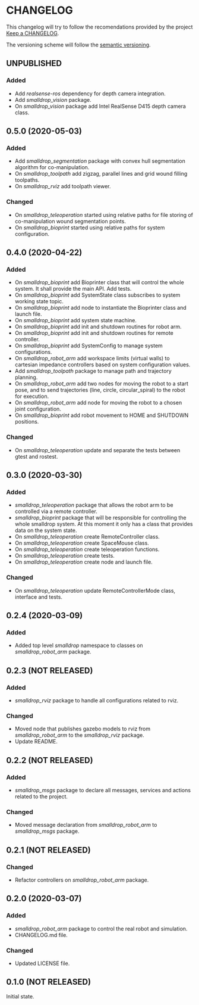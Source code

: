 # CHANGELOG

This changelog will try to follow the recomendations provided by the project [Keep a CHANGELOG](https://keepachangelog.com/en/0.3.0/).

The versioning scheme will follow the [semantic versioning](https://semver.org/). 

## UNPUBLISHED

### Added
- Add *realsense-ros* dependency for depth camera integration.
- Add *smalldrop_vision* package.
- On *smalldrop_vision* package add Intel RealSense D415 depth camera class.

## 0.5.0 (2020-05-03)

### Added
- Add *smalldrop_segmentation* package with convex hull segmentation algorithm for co-manipulation.
- On *smalldrop_toolpath* add zigzag, parallel lines and grid wound filling toolpaths.
- On *smalldrop_rviz* add toolpath viewer.

### Changed
- On *smalldrop_teleoperation* started using relative paths for file storing of co-manipulation wound segmentation points.
- On *smalldrop_bioprint* started using relative paths for system configuration.

## 0.4.0 (2020-04-22)

### Added
- On *smalldrop_bioprint* add Bioprinter class that will control the whole system. It shall provide the main API. Add tests.
- On *smalldrop_bioprint* add SystemState class subscribes to system working state topic.
- On *smalldrop_bioprint* add node to instantiate the Bioprinter class and launch file.
- On *smalldrop_bioprint* add system state machine.
- On *smalldrop_bioprint* add init and shutdown routines for robot arm.
- On *smalldrop_bioprint* add init and shutdown routines for remote controller.
- On *smalldrop_bioprint* add SystemConfig to manage system configurations.
- On *smalldrop_robot_arm* add workspace limits (virtual walls) to cartesian impedance controllers based on system configuration values.
- Add *smalldrop_toolpath* package to manage path and trajectory planning.
- On *smalldrop_robot_arm* add two nodes for moving the robot to a start pose, and to send trajectories (line, circle, circular_spiral) to the robot for execution.
- On *smalldrop_robot_arm* add node for moving the robot to a chosen joint configuration.
- On *smalldrop_bioprint* add robot movement to HOME and SHUTDOWN positions.

### Changed
- On *smalldrop_teleoperation* update and separate the tests between gtest and rostest.

## 0.3.0 (2020-03-30)

### Added
- *smalldrop_teleoperation* package that allows the robot arm to be controlled via a remote controller.
- *smalldrop_bioprint* package that will be responsible for controlling the whole smalldrop system. At this moment it only has a class that provides data on the system state.
- On *smalldrop_teleoperation* create RemoteController class.
- On *smalldrop_teleoperation* create SpaceMouse class.
- On *smalldrop_teleoperation* create teleoperation functions.
- On *smalldrop_teleoperation* create tests.
- On *smalldrop_teleoperation* create node and launch file.

### Changed
- On *smalldrop_teleoperation* update RemoteControllerMode class, interface and tests.

## 0.2.4 (2020-03-09)

### Added
- Added top level *smalldrop* namespace to classes on *smalldrop_robot_arm* package.

## 0.2.3 (NOT RELEASED)

### Added 
- *smalldrop_rviz* package to handle all configurations related to rviz.

### Changed 
- Moved node that publishes gazebo models to rviz from *smalldrop_robot_arm* to the *smalldrop_rviz* package.
- Update README.

## 0.2.2 (NOT RELEASED)

### Added
- *smalldrop_msgs* package to declare all messages, services and actions related to the project.

### Changed
- Moved message declaration from *smalldrop_robot_arm* to *smalldrop_msgs* package.

## 0.2.1 (NOT RELEASED)

### Changed
- Refactor controllers on *smalldrop_robot_arm* package.

## 0.2.0 (2020-03-07)

### Added
- *smalldrop_robot_arm* package to control the real robot and simulation.
- CHANGELOG.md file.

### Changed
- Updated LICENSE file.

## 0.1.0 (NOT RELEASED)

Initial state.